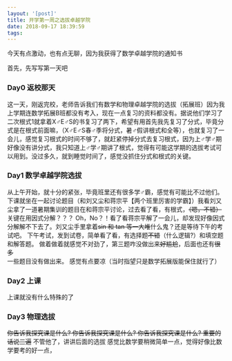 ```yaml
---
layout: '[post]'
title: 开学第一周之选拔卓越学院
date: 2018-09-17 18:39:59
tags:
---
```


今天有点激动，也有点无聊，因为我获得了数学卓越学院的通知书

首先，先写写第一天吧

### Day0 返校那天

这一天，刚返完校，老师告诉我们有数学和物理卓越学院的选拔（拓展班）因为我上学期连数学拓展B班都没有考入，现在一点复习的资料都没有。据说他们学习了二次根式1就拿着X♂E♂S的书复习了两下，希望有用首先我先复习了分式，毕竟分式是在根式前面嘛，（X♂E♂S春♂季将分式，暑♂假讲根式和全等），也就复习了一会儿，感觉复习根式的时间不够了，就赶紧停掉分式去复习根式，因为上♂学♂期好像没有讲分式，我只知道上♂学♂期讲了根式，觉得有可能这学期的选拔考试可以用到。没过多久，就到睡觉时间了，感觉没抓住分式和根式的关键。

### Day1 数学卓越学院选拔

从上午开始，就十分的紧张，毕竟班里还有很多学♂霸，感觉有可能比不过他们。下课就坐在一起讨论题目（和刘又尘和蒋宗平【两个班里厉害的学霸】）我看刘又尘拿了一道暑期集训的题目在和蒋宗平讨论，过去看了看，有根式，~~（嗯，不错）~~ 关键在用因式分解？？？ Oh，No？！看了看蒋宗平解了一会儿，却发现好像因式分解解不下去了。刘又尘手里拿着~~sin 和 tan 等一大堆~~什么鬼？还是等待下午的考试吧。
下午考试，发到试卷，简单看了看，有选择题~~不错~~（什么逻辑?）和填空题和解答题。
做着做着就感觉不对劲了，第三题咋没做出来~~好尴尬~~，后面也还有~~很多~~一些题目没有做出来。
感觉有点要凉（当时指望只是数学拓展版能保住就行了）

### Day2 上课

上课就没有什么特殊的了

### Day3 物理选拔

~~你告诉我探究课是什么?
你告诉我探究课是什么?
你告诉我探究课是什么?
重要的话说三遍~~
不管他了，讲讲后面的选拔
感觉比数学要稍微简单一点，觉得好像比数学要考的好一点，
